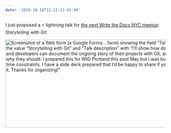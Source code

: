 ```yaml
---
date: '2019-10-18T12:11:22-05:00'
---
```

I just proposed a ⚡️ lightning talk for [the next Write the Docs NYC meetup](https://www.meetup.com/WriteTheDocsNYC/events/265751514/): _Storytelling with Git_.

<img src="/posts/uploads/2019/e62b749c3c.jpg" width="600" height="277" alt="Screenshot of a Web form (a Google Forms… form) showing the field “Talk title” with the value “Storytelling with Git” and “Talk description” with “I’ll show how documentarians and developers can document the ongoing story of their projects with Git, and explain why they should. I prepared this for WtD Portland this past May but I was bumped due to time constraints. I have a slide deck prepared that I’d be happy to share if you’d like to see it. Thanks for organizing!”" />
